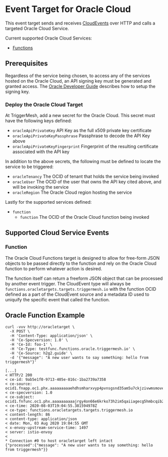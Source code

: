 # Event Target for Oracle Cloud

This event target sends and receives [CloudEvents][ce] over HTTP and calls a targeted
Oracle Cloud Service.

Current supported Oracle Cloud Services:

  - [Functions][functions]

## Prerequisites

Regardless of the service being chosen, to access any of the services hosted
on the Oracle Cloud, an API signing key must be generated and granted access.
The [Oracle Developer Guide][devguide]
describes how to setup the signing key.

### Deploy the Oracle Cloud Target

At TriggerMesh, add a new secret for the Oracle Cloud. This secret must have
the following keys defined:

  - `oracleApiPrivateKey` API Key as the full x509 private key certificate
  - `oracleApiPrivateKeyPassphrase` Passphrase to decode the API Key above
  - `oracleApiPrivateKeyFingerprint` Fingerprint of the resulting certificate associated with the API key

In addition to the above secrets, the following must be defined to locate the
service to be triggered:

  - `oracleTenancy` The OCID of tenant that holds the service being invoked
  - `oracleUser` The OCID of the user that owns the API key cited above, and
    will be invoking the service
  - `oracleRegion` The Oracle Cloud region hosting the service

Lastly for the supported services defined:

  - `function`
    - `function` The OCID of the Oracle Cloud function being invoked

## Supported Cloud Service Events

### Function

The Oracle Cloud Functions target is designed to allow for free-form JSON objects
to be passed directly to the function and rely on the Oracle Cloud function to
perform whatever action is desired.

The function itself can return a freeform JSON object that can be processed by
another event trigger.  The CloudEvent type will always be `functions.oracletargets.targets.triggermesh.io` with the function OCID defined as a part of the CloudEvent
source and a metadata ID used to uniquify the specific event that called the function.

## Oracle Function Example

```console
curl -vvv http://oracletarget \
  -X POST \
  -H 'Content-Type: application/json' \
  -H 'Ce-Specversion: 1.0' \
  -H 'Ce-Id: foo-1' \
  -H 'Ce-Type: testfunc.functions.oracle.triggermesh.io' \
  -H 'Ce-Source: h2g2.guide' \
  -d '{"message": "A new user wants to say something: hello from triggermesh"}'

[...]
< HTTP/2 200
< ce-id: 9ab5e1f0-9713-405e-816c-1ba2739a7358
< ce-source: ocid1.fnapp.oc1.phx.aaaaaaaaaehdhsmharxvyp4pvnsgsnd35am5u7ckjzivwmsmove37eckjika
< ce-specversion: 1.0
< ce-subject: ocid1.fnfunc.oc1.phx.aaaaaaaaaajrgy4on66e6krko73h2im5qaiiagecg5hmbcqib2kpbzlcy3bq
< ce-time: 2020-08-03T19:04:55.381594978Z
< ce-type: functions.oracletargets.targets.triggermesh.io
< content-length: 86
< content-type: application/json
< date: Mon, 03 Aug 2020 19:04:55 GMT
< x-envoy-upstream-service-time: 1497
< server: istio-envoy
<
* Connection #0 to host oracletarget left intact
{"processed":{"message": "A new user wants to say something: hello from triggermesh"}}
```

[ce]: https://cloudevents.io/
[functions]: https://docs.cloud.oracle.com/en-us/iaas/Content/Functions/Concepts/functionsoverview.htm
[devguide]: https://docs.cloud.oracle.com/en-us/iaas/Content/API/Concepts/apisigningkey.htm#Required_Keys_and_OCID